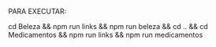 




PARA EXECUTAR:

cd Beleza && npm run links && npm run beleza && cd .. && cd Medicamentos && npm run links && npm run medicamentos